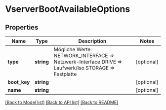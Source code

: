 # VserverBootAvailableOptions

## Properties
Name | Type | Description | Notes
------------ | ------------- | ------------- | -------------
**type** | **string** | Mögliche Werte: NETWORK_INTERFACE &#x3D;&gt; Netzwerk-Interface DRIVE &#x3D;&gt; Laufwerk/Iso STORAGE &#x3D;&gt; Festplatte | [optional] 
**boot_key** | **string** |  | [optional] 
**name** | **string** |  | [optional] 

[[Back to Model list]](../../README.md#documentation-for-models) [[Back to API list]](../../README.md#documentation-for-api-endpoints) [[Back to README]](../../README.md)

